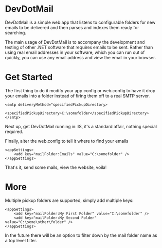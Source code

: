 DevDotMail
==========

DevDotMail is a simple web app that listens to configurable folders for new emails to be delivered and then parses and indexes them ready for searching.

The main usage of DevDotMail is to accompany the development and testing of other .NET software that requires emails to be sent. Rather than using real email addresses in your software, which you can run out of quickly, you can use any email address and view the email in your browser.

Get Started
===========

The first thing to do it modify your app.config or web.config to have it drop your emails into a folder instead of firing them off to a real SMTP server.

    <smtp deliveryMethod="specifiedPickupDirectory>
		  <specifiedPickupDirectory>C:\somefolder</specifiedPickupDirectory>
	</smtp>


Next up, get DevDotMail running in IIS, it's a standard affair, nothing special required.

Finally, alter the web.config to tell it where to find your emails

	<appSettings>
		<add key="mailFolder:Emails" value="C:\somefolder" />
	</appSettings>


That's it, send some mails, view the website, voila!


More
====
Multiple pickup folders are supported, simply add multiple keys:

	<appSettings>
		<add key="mailFolder:My First Folder" value="C:\somefolder" />
		<add key="mailFolder:My Second Folder" value="C:\some\other\folder" />
	</appSettings>

In the future there will be an option to filter down by the mail folder name as a top level filter.